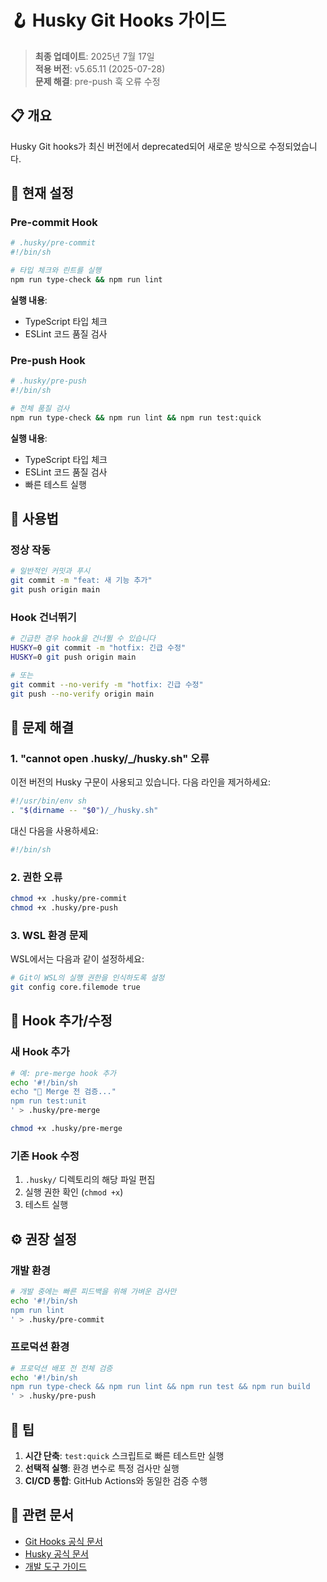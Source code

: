 # 🪝 Husky Git Hooks 가이드

> **최종 업데이트**: 2025년 7월 17일  
> **적용 버전**: v5.65.11 (2025-07-28)  
> **문제 해결**: pre-push 훅 오류 수정

## 📋 개요

Husky Git hooks가 최신 버전에서 deprecated되어 새로운 방식으로 수정되었습니다.

## 🔧 현재 설정

### Pre-commit Hook

```bash
# .husky/pre-commit
#!/bin/sh

# 타입 체크와 린트를 실행
npm run type-check && npm run lint
```

**실행 내용**:

- TypeScript 타입 체크
- ESLint 코드 품질 검사

### Pre-push Hook

```bash
# .husky/pre-push
#!/bin/sh

# 전체 품질 검사
npm run type-check && npm run lint && npm run test:quick
```

**실행 내용**:

- TypeScript 타입 체크
- ESLint 코드 품질 검사
- 빠른 테스트 실행

## 🚀 사용법

### 정상 작동

```bash
# 일반적인 커밋과 푸시
git commit -m "feat: 새 기능 추가"
git push origin main
```

### Hook 건너뛰기

```bash
# 긴급한 경우 hook을 건너뛸 수 있습니다
HUSKY=0 git commit -m "hotfix: 긴급 수정"
HUSKY=0 git push origin main

# 또는
git commit --no-verify -m "hotfix: 긴급 수정"
git push --no-verify origin main
```

## 🐛 문제 해결

### 1. "cannot open .husky/\_/husky.sh" 오류

이전 버전의 Husky 구문이 사용되고 있습니다. 다음 라인을 제거하세요:

```bash
#!/usr/bin/env sh
. "$(dirname -- "$0")/_/husky.sh"
```

대신 다음을 사용하세요:

```bash
#!/bin/sh
```

### 2. 권한 오류

```bash
chmod +x .husky/pre-commit
chmod +x .husky/pre-push
```

### 3. WSL 환경 문제

WSL에서는 다음과 같이 설정하세요:

```bash
# Git이 WSL의 실행 권한을 인식하도록 설정
git config core.filemode true
```

## 📝 Hook 추가/수정

### 새 Hook 추가

```bash
# 예: pre-merge hook 추가
echo '#!/bin/sh
echo "🔀 Merge 전 검증..."
npm run test:unit
' > .husky/pre-merge

chmod +x .husky/pre-merge
```

### 기존 Hook 수정

1. `.husky/` 디렉토리의 해당 파일 편집
2. 실행 권한 확인 (`chmod +x`)
3. 테스트 실행

## ⚙️ 권장 설정

### 개발 환경

```bash
# 개발 중에는 빠른 피드백을 위해 가벼운 검사만
echo '#!/bin/sh
npm run lint
' > .husky/pre-commit
```

### 프로덕션 환경

```bash
# 프로덕션 배포 전 전체 검증
echo '#!/bin/sh
npm run type-check && npm run lint && npm run test && npm run build
' > .husky/pre-push
```

## 🎯 팁

1. **시간 단축**: `test:quick` 스크립트로 빠른 테스트만 실행
2. **선택적 실행**: 환경 변수로 특정 검사만 실행
3. **CI/CD 통합**: GitHub Actions와 동일한 검증 수행

## 🔗 관련 문서

- [Git Hooks 공식 문서](https://git-scm.com/docs/githooks)
- [Husky 공식 문서](https://typicode.github.io/husky/)
- [개발 도구 가이드](./development-tools.md)
